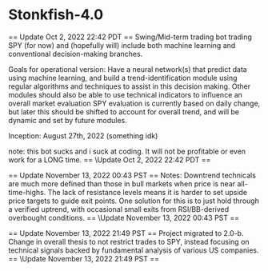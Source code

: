 # Stonkfish-4.0

== Update Oct 2, 2022 22:42 PDT ==
Swing/Mid-term trading bot trading SPY (for now) and (hopefully will) include both machine learning and conventional decision-making branches.

Goals for operational version: Have a neural network(s) that predict data using machine learning, and build a trend-identification module using regular algorithms and techniques to assist in this decision making. Other modules should also be able to use technical indicators to influence an overall market evaluation SPY evaluation is currently based on daily change, but later this should be shifted to account for overall trend, and will be dynamic and set by future modules.

Inception: August 27th, 2022 (something idk)

note: this bot sucks and i suck at coding. It will not be profitable or even work for a LONG time.
== \Update Oct 2, 2022 22:42 PDT ==

== Update November 13, 2022 00:43 PST ==
Notes:
Downtrend technicals are much more defined than those in bull markets when price is near all-time-highs. The lack of resistance levels means it is harder to set upside price targets to guide exit points. One solution for this is to just hold through a verified uptrend, with occasional small exits from RSI/BB-derived overbought conditions.
== \Update November 13, 2022 00:43 PST ==

== Update November 13, 2022 21:49 PST ==
Project migrated to 2.0-b. Change in overall thesis to not restrict trades to SPY, instead focusing on technical signals backed by fundamental analysis of various US companies.
== \Update November 13, 2022 21:49 PST ==
